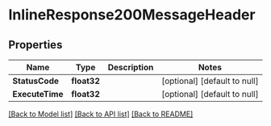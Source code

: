 # InlineResponse200MessageHeader

## Properties
Name | Type | Description | Notes
------------ | ------------- | ------------- | -------------
**StatusCode** | **float32** |  | [optional] [default to null]
**ExecuteTime** | **float32** |  | [optional] [default to null]

[[Back to Model list]](../README.md#documentation-for-models) [[Back to API list]](../README.md#documentation-for-api-endpoints) [[Back to README]](../README.md)


